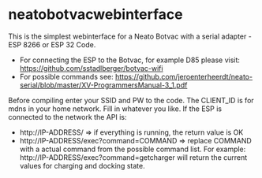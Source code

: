 # neatobotvacwebinterface
This is the simplest webinterface for a Neato Botvac with a serial adapter - ESP 8266 or ESP 32 Code. 

- For connecting the ESP to the Botvac, for example D85 please visit: https://github.com/sstadlberger/botvac-wifi
- For possible commands see: https://github.com/jeroenterheerdt/neato-serial/blob/master/XV-ProgrammersManual-3_1.pdf

Before compiling enter your SSID and PW to the code. The CLIENT_ID is for mdns in your home network. Fill in whatever you like. If the ESP is connected to the network the API is:

- http://IP-ADDRESS/  => if everything is running, the return value is OK
- http://IP-ADDRESS/exec?command=COMMAND => replace COMMAND with a actual command from the possible command list. For example: http://IP-ADDRESS/exec?command=getcharger will return the current values for charging and docking state. 
